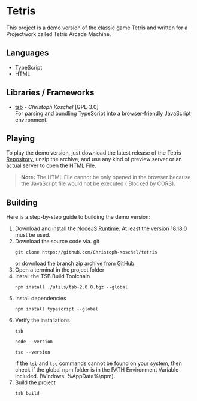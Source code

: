 # Tetris

This project is a demo version of the classic game Tetris and written for a Projectwork called Tetris Arcade Machine.

## Languages

- TypeScript
- HTML

## Libraries / Frameworks

- [tsb](https://github.com/Christoph-Koschel/tsb) - _Christoph Koschel_ [GPL-3.0] \
  For parsing and bundling TypeScript into a browser-friendly JavaScript environment.

## Playing

To play the demo version, just download the latest release of the
Tetris [Repository](https://github.com/Christoph-Koschel/tetris), unzip the archive, and use any kind of preview server
or an actual server to open the HTML File.

> **Note:** The HTML File cannot be only opened in the browser because the JavaScript file would not be executed (
> Blocked by CORS).

## Building

Here is a step-by-step guide to building the demo version:

1. Download and install the [NodeJS Runtime](https://nodejs.org/en). At least the version 18.18.0 must be used.
2. Download the source code
   via. git
   ```shell
   git clone https://github.com/Christoph-Koschel/tetris
   ```
   or download the branch [zip archive](https://github.com/Christoph-Koschel/tetris/archive/refs/heads/master.zip) from GitHub.
3. Open a terminal in the project folder
4. Install the TSB Build Toolchain
   ```shell
   npm install ./utils/tsb-2.0.0.tgz --global
   ```
5. Install dependencies
   ```shell
   npm install typescript --global
   ```   
6. Verify the installations
   ```shell
   tsb
   ```
   ```shell
   node --version
   ```
   ```shell
   tsc --version
   ```
   If the `tsb` and `tsc` commands cannot be found on your system, then check if the global npm folder is in the PATH
   Environment Variable included. (Windows: %AppData%\npm).
7. Build the project
   ```shell
   tsb build
   ```
